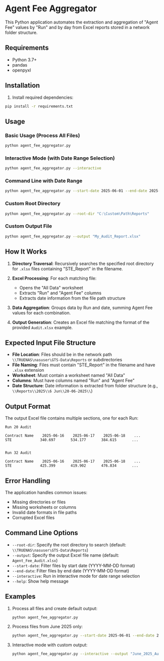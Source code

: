 # Agent Fee Aggregator

This Python application automates the extraction and aggregation of "Agent Fee" values by "Run" and by day from Excel reports stored in a network folder structure.

## Requirements

- Python 3.7+
- pandas
- openpyxl

## Installation

1. Install required dependencies:
```bash
pip install -r requirements.txt
```

## Usage

### Basic Usage (Process All Files)

```bash
python agent_fee_aggregator.py
```

### Interactive Mode (with Date Range Selection)

```bash
python agent_fee_aggregator.py --interactive
```

### Command Line with Date Range

```bash
python agent_fee_aggregator.py --start-date 2025-06-01 --end-date 2025-06-30
```

### Custom Root Directory

```bash
python agent_fee_aggregator.py --root-dir "C:\Custom\Path\Reports"
```

### Custom Output File

```bash
python agent_fee_aggregator.py --output "My_Audit_Report.xlsx"
```

## How It Works

1. **Directory Traversal**: Recursively searches the specified root directory for `.xlsx` files containing "STE_Report" in the filename.

2. **Excel Processing**: For each matching file:
   - Opens the "All Data" worksheet
   - Extracts "Run" and "Agent Fee" columns
   - Extracts date information from the file path structure

3. **Data Aggregation**: Groups data by Run and date, summing Agent Fee values for each combination.

4. **Output Generation**: Creates an Excel file matching the format of the provided `Audit.xlsx` example.

## Expected Input File Structure

- **File Location**: Files should be in the network path `\\TRUENAS\nasuser\GTS-Data\Reports` or subdirectories
- **File Naming**: Files must contain "STE_Report" in the filename and have `.xlsx` extension
- **Worksheet**: Must contain a worksheet named "All Data"
- **Columns**: Must have columns named "Run" and "Agent Fee"
- **Date Structure**: Date information is extracted from folder structure (e.g., `\\Reports\\2025\\6 Jun\\20-06-2025\\`)

## Output Format

The output Excel file contains multiple sections, one for each Run:

```
Run 20 Audit

Contract Name    2025-06-16    2025-06-17    2025-06-18    ...
STE             340.697       534.177       384.615       ...


Run 32 Audit

Contract Name    2025-06-16    2025-06-17    2025-06-18    ...
STE             425.399       419.902       476.834       ...
```

## Error Handling

The application handles common issues:
- Missing directories or files
- Missing worksheets or columns
- Invalid date formats in file paths
- Corrupted Excel files

## Command Line Options

- `--root-dir`: Specify the root directory to search (default: `\\TRUENAS\nasuser\GTS-Data\Reports`)
- `--output`: Specify the output Excel file name (default: `Agent_Fee_Audit.xlsx`)
- `--start-date`: Filter files by start date (YYYY-MM-DD format)
- `--end-date`: Filter files by end date (YYYY-MM-DD format)
- `--interactive`: Run in interactive mode for date range selection
- `--help`: Show help message

## Examples

1. Process all files and create default output:
   ```bash
   python agent_fee_aggregator.py
   ```

2. Process files from June 2025 only:
   ```bash
   python agent_fee_aggregator.py --start-date 2025-06-01 --end-date 2025-06-30
   ```

3. Interactive mode with custom output:
   ```bash
   python agent_fee_aggregator.py --interactive --output "June_2025_Audit.xlsx"
   ```
